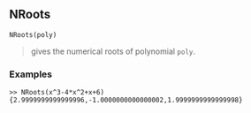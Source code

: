## NRoots

```
NRoots(poly)
```

> gives the numerical roots of polynomial `poly`.

### Examples 
```
>> NRoots(x^3-4*x^2+x+6)
{2.9999999999999996,-1.0000000000000002,1.9999999999999998}
```
